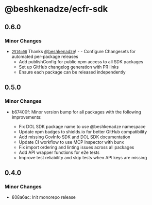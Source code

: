 # @beshkenadze/ecfr-sdk

## 0.6.0

### Minor Changes

- [`2510a08`](https://github.com/beshkenadze/us-legal-tools/commit/2510a08f87d35c7cf37ebc6197045d562e34a314) Thanks [@beshkenadze](https://github.com/beshkenadze)! - - Configure Changesets for automated per-package releases
  - Add publishConfig for public npm access to all SDK packages
  - Set up GitHub changelog generation with PR links
  - Ensure each package can be released independently

## 0.5.0

### Minor Changes

- b67400f: Minor version bump for all packages with the following improvements:

  - Fix DOL SDK package name to use @beshkenadze namespace
  - Update npm badges to shields.io for better GitHub compatibility
  - Add missing GovInfo SDK and DOL SDK documentation
  - Update CI workflow to use MCP Inspector with bunx
  - Fix import ordering and linting issues across all packages
  - Add API wrapper functions for e2e tests
  - Improve test reliability and skip tests when API keys are missing

## 0.4.0

### Minor Changes

- 808a6ac: Init monorepo release

